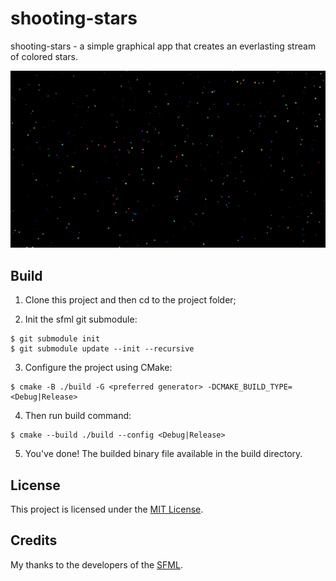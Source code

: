 # shooting-stars

shooting-stars - a simple graphical app that creates an everlasting stream of colored stars.

<img src="app.gif" width="750"/>

## Build

1. Clone this project and then cd to the project folder;

2. Init the sfml git submodule:
```
$ git submodule init
$ git submodule update --init --recursive
```

3. Configure the project using CMake:
```
$ cmake -B ./build -G <preferred generator> -DCMAKE_BUILD_TYPE=<Debug|Release>
```

4. Then run build command:
```
$ cmake --build ./build --config <Debug|Release>
```

5. You've done! The builded binary file available in the build directory.

## License

This project is licensed under the [MIT License](LICENSE).

## Credits

My thanks to the developers of the [SFML](https://github.com/SFML/SFML).
